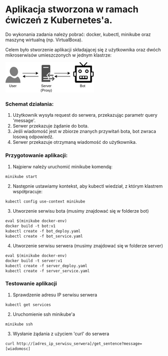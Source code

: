 # Aplikacja stworzona w ramach ćwiczeń z Kubernetes'a. 

Do wykonania zadania należy pobrać: docker, kubectl, minikube oraz maszynę wirtualną (np. VirtualBoxa).

Celem było stworzenie aplikacji składającej się z użytkownika oraz dwóch mikroserwisów umieszczonych w jednym klastrze:

![Diagram](https://github.com/lukaszmalyszko/practice-minikube1/blob/master/Untitled%20Diagram.jpg)

### Schemat działania:
1. Użytkownik wysyła request do serwera, przekazując parametr query 'message'.
2. Serwer przekazuje żądanie do bota.
3. Jeśli wiadomość jest w zbiorze znanych przywitań bota, bot zwraca losową odpowiedź.
4. Serwer przekazuje otrzymaną wiadomość do użytkownika.

### Przygotowanie aplikacji:
1. Najpierw należy uruchomić minikube komendą:
  ```
  minikube start
  ```

2. Następnie ustawiamy kontekst, aby kubectl wiedział, z którym klastrem współpracuje:
  ```
  kubectl config use-context minikube
  ```

3. Utworzenie serwisu bota (musimy znajdować się w folderze bot)
  ```
  eval $(minikube docker-env)
  docker build -t bot:v1
  kubectl create -f bot_deploy.yaml
  kubectl create -f bot_service.yaml
  ```

4. Utworzenie serwisu serwera (musimy znajdować się w folderze server)
  ```
  eval $(minikube docker-env)
  docker build -t server:v1
  kubectl create -f server_deploy.yaml
  kubectl create -f server_service.yaml
  ```

### Testowanie aplikacji
1. Sprawdzenie adresu IP serwisu serwera
  ```
  kubectl get services
  ```
2. Uruchomienie ssh minikube'a
  ```
  minikube ssh
  ```
3. Wysłanie żądania z użyciem 'curl' do serwera
  ```
  curl http://[adres_ip_serwisu_serwera]/get_sentence?message=[wiadomosc]
  ```
